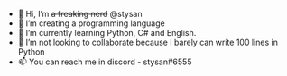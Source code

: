 - 👋 Hi, I’m ~~a freaking nerd~~ @stysan
- 👀 I’m creating a programming language
- 🌱 I’m currently learning Python, C# and English.
- 💞️ I’m not looking to collaborate because I barely can write 100 lines in Python
- 📫 You can reach me in discord - stysan#6555
